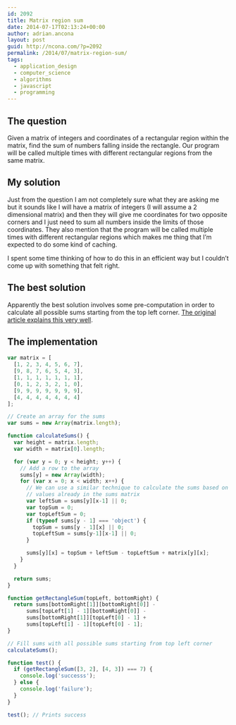 ```yaml
---
id: 2092
title: Matrix region sum
date: 2014-07-17T02:13:24+00:00
author: adrian.ancona
layout: post
guid: http://ncona.com/?p=2092
permalink: /2014/07/matrix-region-sum/
tags:
  - application_design
  - computer_science
  - algorithms
  - javascript
  - programming
---
```

## The question

Given a matrix of integers and coordinates of a rectangular region within the matrix, find the sum of numbers falling inside the rectangle. Our program will be called multiple times with different rectangular regions from the same matrix.

## My solution

Just from the question I am not completely sure what they are asking me but it sounds like I will have a matrix of integers (I will assume a 2 dimensional matrix) and then they will give me coordinates for two opposite corners and I just need to sum all numbers inside the limits of those coordinates. They also mention that the program will be called multiple times with different rectangular regions which makes me thing that I&#8217;m expected to do some kind of caching.

I spent some time thinking of how to do this in an efficient way but I couldn&#8217;t come up with something that felt right.

<!--more-->

## The best solution

Apparently the best solution involves some pre-computation in order to calculate all possible sums starting from the top left corner. [The original article explains this very well](http://www.ardendertat.com/2011/09/20/programming-interview-questions-2-matrix-region-sum/).

## The implementation

```js
var matrix = [
  [1, 2, 3, 4, 5, 6, 7],
  [9, 8, 7, 6, 5, 4, 3],
  [1, 1, 1, 1, 1, 1, 1],
  [0, 1, 2, 3, 2, 1, 0],
  [9, 9, 9, 9, 9, 9, 9],
  [4, 4, 4, 4, 4, 4, 4]
];

// Create an array for the sums
var sums = new Array(matrix.length);

function calculateSums() {
  var height = matrix.length;
  var width = matrix[0].length;

  for (var y = 0; y < height; y++) {
    // Add a row to the array
    sums[y] = new Array(width);
    for (var x = 0; x < width; x++) {
      // We can use a similar technique to calculate the sums based on the
      // values already in the sums matrix
      var leftSum = sums[y][x-1] || 0;
      var topSum = 0;
      var topLeftSum = 0;
      if (typeof sums[y - 1] === 'object') {
        topSum = sums[y - 1][x] || 0;
        topLeftSum = sums[y-1][x-1] || 0;
      }

      sums[y][x] = topSum + leftSum - topLeftSum + matrix[y][x];
    }
  }

  return sums;
}

function getRectangleSum(topLeft, bottomRight) {
  return sums[bottomRight[1]][bottomRight[0]] -
      sums[topLeft[1] - 1][bottomRight[0]] -
      sums[bottomRight[1]][topLeft[0] - 1] +
      sums[topLeft[1] - 1][topLeft[0] - 1];
}

// Fill sums with all possible sums starting from top left corner
calculateSums();

function test() {
  if (getRectangleSum([3, 2], [4, 3]) === 7) {
    console.log('successs');
  } else {
    console.log('failure');
  }
}

test(); // Prints success
```
